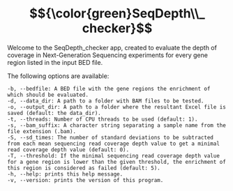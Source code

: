 # $${\color{green}SeqDepth\\_ checker}$$

Welcome to the SeqDepth_checker app, created to evaluate the depth of coverage in Next-Generation Sequencing experiments for every gene region listed in the input BED file. 

The following options are available:

	-b, --bedfile: A BED file with the gene regions the enrichment of which should be evaluated.
	-d, --data_dir: A path to a folder with BAM files to be tested.
	-o, --output_dir: A path to a folder where the resultant Excel file is saved (default: the data_dir).
	-t, --threads: Number of CPU threads to be used (default: 1).
	-s, --bam_suffix: A character string separating a sample name from the file extension (.bam).
	-S, --sd_times: The number of standard deviations to be subtracted from each mean sequencing read coverage depth value to get a minimal read coverage depth value (default: 0).
	-T, --threshold: If the minimal sequencing read coverage depth value for a gene region is lower than the given threshold, the enrichment of this region is considered as failed (default: 5).
	-h, --help: prints this help message.
	-v, --version: prints the version of this program.
